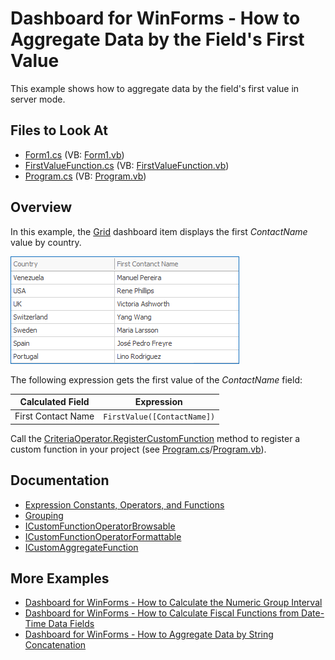 # Dashboard for WinForms - How to Aggregate Data by the Field's First Value

This example shows how to aggregate data by the field's first value in server mode.

<!-- default file list -->
## Files to Look At
* [Form1.cs](./CS/Dashboard_FirstValueAggregate/Form1.cs) (VB: [Form1.vb](./VB/Dashboard_FirstValueAggregate/Form1.vb))
* [FirstValueFunction.cs](./CS/Dashboard_FirstValueAggregate/FirstValueFunction.cs) (VB: [FirstValueFunction.vb](./VB/Dashboard_FirstValueAggregate/FirstValueFunction.vb))
* [Program.cs](./CS/Dashboard_FirstValueAggregate/Program.cs#L23) (VB: [Program.vb](./VB/Dashboard_FirstValueAggregate/Program.vb#L23))
<!-- default file list end -->

## Overview

In this example, the [Grid](https://docs.devexpress.com/Dashboard/15150/winforms-dashboard/winforms-designer/create-dashboards-in-the-winforms-designer/dashboard-item-settings/grid) dashboard item displays the first _СontactName_ value by country. 

![first value function](images/firstvalue.png)

The following expression gets the first value of the _СontactName_ field:

| Calculated Field | Expression |
| --- | --- |
| First Contact Name | ``` FirstValue([ContactName]) ``` |

Call the [CriteriaOperator.RegisterCustomFunction](https://docs.devexpress.com/CoreLibraries/DevExpress.Data.Filtering.CriteriaOperator.RegisterCustomFunction(DevExpress.Data.Filtering.ICustomFunctionOperator)) method to register a custom function in your project (see [Program.cs](./CS/Dashboard_FirstValueAggregate/Program.cs#L24)/[Program.vb](./VB/Dashboard_FirstValueAggregate/Program.vb#L24)).


## Documentation

- [Expression Constants, Operators, and Functions](https://docs.devexpress.com/Dashboard/400122/common-features/advanced-analytics/expression-constants-operators-and-functions)
- [Grouping](https://docs.devexpress.com/Dashboard/116535/common-features/data-shaping/grouping)
- [ICustomFunctionOperatorBrowsable](https://docs.devexpress.com/CoreLibraries/DevExpress.Data.Filtering.ICustomFunctionOperatorBrowsable)
- [ICustomFunctionOperatorFormattable](https://docs.devexpress.com/CoreLibraries/DevExpress.Data.Filtering.ICustomFunctionOperatorFormattable)
- [ICustomAggregateFunction](https://docs.devexpress.com/CoreLibraries/DevExpress.DataProcessing.Criteria.ICustomAggregateFunction)

## More Examples

- [Dashboard for WinForms - How to Calculate the Numeric Group Interval](https://github.com/DevExpress-Examples/winforms-dashboard-numeric-group-intervals)
- [Dashboard for WinForms - How to Calculate Fiscal Functions from Date-Time Data Fields](https://github.com/DevExpress-Examples/How-to-calculate-fiscal-functions-for-date-time-data-fields)
- [Dashboard for WinForms - How to Aggregate Data by String Concatenation](https://github.com/DevExpress-Examples/winforms-dashboard-custom-aggregates)
